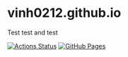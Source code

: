 # vinh0212.github.io

Test test and test

[![Actions Status](https://github.com/vinh0212/vinh0212.github.io/workflows/verify/badge.svg)](https://github.com/vinh0212/vinh0212.github.io/actions)
[![GitHub Pages](https://img.shields.io/static/v1?label=GitHub+Pages&message=+&color=brightgreen&logo=github)](https://vinh0212.github.io/ICPC_Lib/)
